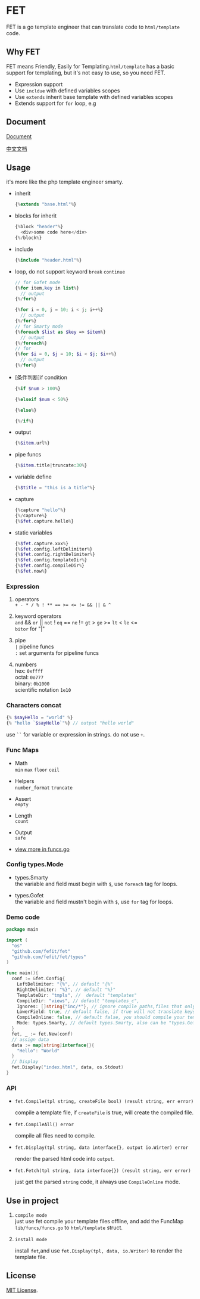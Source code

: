 # FET
FET is a go template engineer that can translate code to `html/template` code.


## Why FET
FET means Friendly, Easily for Templating.`html/template` has a basic support for templating, but it's not easy to use, so you need FET.
- Expression support
- Use `incldue` with defined variables scopes
- Use `extends` inherit base template with defined variables scopes
- Extends support for `for` loop, e.g

## Document
  
[Document](https://github.com/fefit/fet/wiki/Wiki)    

[中文文档](https://github.com/fefit/fet/wiki/%E4%B8%AD%E6%96%87%E6%96%87%E6%A1%A3)

## Usage

it's more like the php template engineer smarty.

- inherit

  ```php
  {%extends "base.html"%}
  ```

- blocks for inherit
  
  ```php
  {%block "header"%}
    <div>some code here</div>
  {%/block%}
  ```

- include

  ```php
  {%include "header.html"%}
  ```

- loop, do not support keyword `break` `continue`
  
  ```php
  // for Gofet mode
  {%for item,key in list%}
    // output
  {%/for%}
  
  {%for i = 0, j = 10; i < j; i++%}
    // output
  {%/for%}
  // for Smarty mode
  {%foreach $list as $key => $item%}
    // output
  {%/foreach%}
  // for
  {%for $i = 0, $j = 10; $i < $j; $i++%}
    // output
  {%/for%}
  ```

- [条件判断]if condition
  
  ```php
  {%if $num > 100%}
  
  {%elseif $num < 50%}
  
  {%else%}
  
  {%/if%}
  ```

- output
  
  ```php
  {%$item.url%}
  ```

- pipe funcs

  ```php
  {%$item.title|truncate:30%}
  ```

- variable define
  
  ```php
  {%$title = "this is a title"%}
  ```

- capture  
  
  ```php
  {%capture "hello"%}  
  {%/capture%} 
  {%$fet.capture.hello%}
  ```

- static variables  

  ```php
  {%$fet.capture.xxx%}
  {%$fet.config.leftDelimiter%}
  {%$fet.config.rightDelimiter%}
  {%$fet.config.templateDir%}
  {%$fet.config.compileDir%}
  {%$fet.now%}
  ```

### Expression
  
1. operators    
  `+ - * / % ! ** == >= <= != && || & ^`

2. keyword operators  
  `and` && `or` || `not` ! `eq` == `ne` != `gt` > `ge` >= `lt` < `le` <=  
  `bitor` for "|"

3. pipe   
  `|` pipeline funcs  
  `:` set arguments for pipeline funcs

4. numbers    
  hex: `0xffff`   
  octal: `0o777`  
  binary: `0b1000`  
  scientific notation `1e10`

### Characters concat  
  ```php
  {% $sayHello = "world" %}
  {% "hello `$sayHello`"%} // output "hello world"
  ```
  use ` `` ` for variable or expression in strings. do not use `+`.
  

### Func Maps  
  - Math  
    `min`   `max` `floor` `ceil`
  
  - Helpers  
    `number_format` `truncate`
  
  - Assert  
    `empty`

  - Length  
    `count`
  
  - Output  
    `safe`  
  - [view more in funcs.go](./lib/funcs/funcs.go)
  
### Config types.Mode  
  - types.Smarty  
  the variable and field must begin with `$`, use `foreach` tag for loops.  
  
  
  - types.Gofet  
  the variable and field mustn't begin with `$`, use `for` tag for loops.  

### Demo code
```go
package main

import (
  "os"
  "github.com/fefit/fet"
  "github.com/fefit/fet/types"
)

func main(){
  conf := &fet.Config{
    LeftDelimiter: "{%", // default "{%"
    RightDelimiter: "%}", // default "%}"
    TemplateDir: "tmpls", //  default "templates"
    CompileDir: "views", // default "templates_c",
    Ignores: []string{"inc/*"}, // ignore compile paths,files that only will include.use filepath.Match
    LowerField: true, // default false, if true will not translate keys to uppercase.
    CompileOnline: false, // default false, you should compile your template files offline 
    Mode: types.Smarty, // default types.Smarty, also can be "types.Gofet"
  }
  fet, _ := fet.New(conf)
  // assign data
  data := map[string]interface{}{
    "Hello": "World"
  }
  // Display
  fet.Display("index.html", data, os.Stdout)
}
```
### API 
- `fet.Compile(tpl string, createFile bool) (result string, err error) `  

  compile a template file, if `createFile` is true, will create the compiled file.  

- `fet.CompileAll() error`  
  
  compile all files need to compile.  


- `fet.Display(tpl string, data interface{}, output io.Wirter) error`

  render the parsed html code into `output`.  

- `fet.Fetch(tpl string, data interface{}) (result string, err error)`

  just get the parsed `string` code, it always use `CompileOnline` mode.  


## Use in project

1.  `compile mode`  
    just use fet compile your template files offline, and add the FuncMap `lib/funcs/funcs.go` to `html/template` struct.

2. `install mode`  

    install `fet`,and use `fet.Display(tpl, data, io.Writer)` to render the template file.


## License

[MIT License](./LICENSE).
